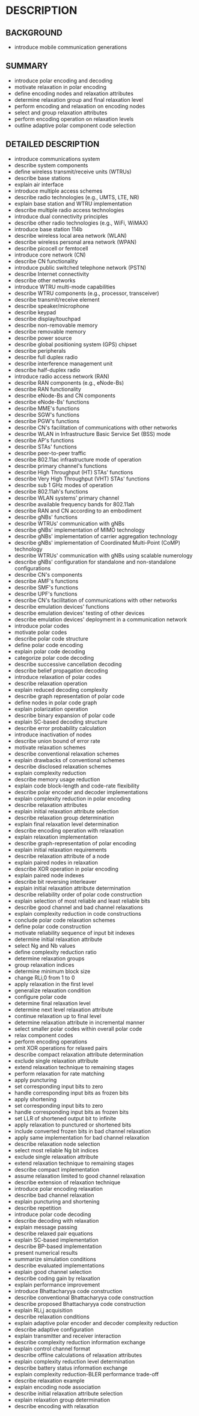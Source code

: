 # DESCRIPTION

## BACKGROUND

- introduce mobile communication generations

## SUMMARY

- introduce polar encoding and decoding
- motivate relaxation in polar encoding
- define encoding nodes and relaxation attributes
- determine relaxation group and final relaxation level
- perform encoding and relaxation on encoding nodes
- select and group relaxation attributes
- perform encoding operation on relaxation levels
- outline adaptive polar component code selection

## DETAILED DESCRIPTION

- introduce communications system
- describe system components
- define wireless transmit/receive units (WTRUs)
- describe base stations
- explain air interface
- introduce multiple access schemes
- describe radio technologies (e.g., UMTS, LTE, NR)
- explain base station and WTRU implementation
- describe multiple radio access technologies
- introduce dual connectivity principles
- describe other radio technologies (e.g., WiFi, WiMAX)
- introduce base station 114b
- describe wireless local area network (WLAN)
- describe wireless personal area network (WPAN)
- describe picocell or femtocell
- introduce core network (CN)
- describe CN functionality
- introduce public switched telephone network (PSTN)
- describe Internet connectivity
- describe other networks
- introduce WTRU multi-mode capabilities
- describe WTRU components (e.g., processor, transceiver)
- describe transmit/receive element
- describe speaker/microphone
- describe keypad
- describe display/touchpad
- describe non-removable memory
- describe removable memory
- describe power source
- describe global positioning system (GPS) chipset
- describe peripherals
- describe full duplex radio
- describe interference management unit
- describe half-duplex radio
- introduce radio access network (RAN)
- describe RAN components (e.g., eNode-Bs)
- describe RAN functionality
- describe eNode-Bs and CN components
- describe eNode-Bs' functions
- describe MME's functions
- describe SGW's functions
- describe PGW's functions
- describe CN's facilitation of communications with other networks
- describe WLAN in Infrastructure Basic Service Set (BSS) mode
- describe AP's functions
- describe STAs' functions
- describe peer-to-peer traffic
- describe 802.11ac infrastructure mode of operation
- describe primary channel's functions
- describe High Throughput (HT) STAs' functions
- describe Very High Throughput (VHT) STAs' functions
- describe sub 1 GHz modes of operation
- describe 802.11ah's functions
- describe WLAN systems' primary channel
- describe available frequency bands for 802.11ah
- describe RAN and CN according to an embodiment
- describe gNBs' functions
- describe WTRUs' communication with gNBs
- describe gNBs' implementation of MIMO technology
- describe gNBs' implementation of carrier aggregation technology
- describe gNBs' implementation of Coordinated Multi-Point (CoMP) technology
- describe WTRUs' communication with gNBs using scalable numerology
- describe gNBs' configuration for standalone and non-standalone configurations
- describe CN's components
- describe AMF's functions
- describe SMF's functions
- describe UPF's functions
- describe CN's facilitation of communications with other networks
- describe emulation devices' functions
- describe emulation devices' testing of other devices
- describe emulation devices' deployment in a communication network
- introduce polar codes
- motivate polar codes
- describe polar code structure
- define polar code encoding
- explain polar code decoding
- categorize polar code decoding
- describe successive cancellation decoding
- describe belief propagation decoding
- introduce relaxation of polar codes
- describe relaxation operation
- explain reduced decoding complexity
- describe graph representation of polar code
- define nodes in polar code graph
- explain polarization operation
- describe binary expansion of polar code
- explain SC-based decoding structure
- describe error probability calculation
- introduce inactivation of nodes
- describe union bound of error rate
- motivate relaxation schemes
- describe conventional relaxation schemes
- explain drawbacks of conventional schemes
- describe disclosed relaxation schemes
- explain complexity reduction
- describe memory usage reduction
- explain code block-length and code-rate flexibility
- describe polar encoder and decoder implementations
- explain complexity reduction in polar encoding
- describe relaxation attributes
- explain initial relaxation attribute selection
- describe relaxation group determination
- explain final relaxation level determination
- describe encoding operation with relaxation
- explain relaxation implementation
- describe graph-representation of polar encoding
- explain initial relaxation requirements
- describe relaxation attribute of a node
- explain paired nodes in relaxation
- describe XOR operation in polar encoding
- explain paired node indexes
- describe bit reversing interleaver
- explain initial relaxation attribute determination
- describe reliability order of polar code construction
- explain selection of most reliable and least reliable bits
- describe good channel and bad channel relaxations
- explain complexity reduction in code constructions
- conclude polar code relaxation schemes
- define polar code construction
- motivate reliability sequence of input bit indexes
- determine initial relaxation attribute
- select Ng and Nb values
- define complexity reduction ratio
- determine relaxation groups
- group relaxation indices
- determine minimum block size
- change RLi,0 from 1 to 0
- apply relaxation in the first level
- generalize relaxation condition
- configure polar code
- determine final relaxation level
- determine next level relaxation attribute
- continue relaxation up to final level
- determine relaxation attribute in incremental manner
- select smaller polar codes within overall polar code
- relax component codes
- perform encoding operations
- omit XOR operations for relaxed pairs
- describe compact relaxation attribute determination
- exclude single relaxation attribute
- extend relaxation technique to remaining stages
- perform relaxation for rate matching
- apply puncturing
- set corresponding input bits to zero
- handle corresponding input bits as frozen bits
- apply shortening
- set corresponding input bits to zero
- handle corresponding input bits as frozen bits
- set LLR of shortened output bit to infinite
- apply relaxation to punctured or shortened bits
- include converted frozen bits in bad channel relaxation
- apply same implementation for bad channel relaxation
- describe relaxation node selection
- select most reliable Ng bit indices
- exclude single relaxation attribute
- extend relaxation technique to remaining stages
- describe compact implementation
- assume relaxation limited to good channel relaxation
- describe extension of relaxation technique
- introduce polar encoding relaxation
- describe bad channel relaxation
- explain puncturing and shortening
- describe repetition
- introduce polar code decoding
- describe decoding with relaxation
- explain message passing
- describe relaxed pair equations
- explain SC-based implementation
- describe BP-based implementation
- present numerical results
- summarize simulation conditions
- describe evaluated implementations
- explain good channel selection
- describe coding gain by relaxation
- explain performance improvement
- introduce Bhattacharyya code construction
- describe conventional Bhattacharyya code construction
- describe proposed Bhattacharyya code construction
- explain RLi,j acquisition
- describe relaxation conditions
- explain adaptive polar encoder and decoder complexity reduction
- describe adaptive configuration
- explain transmitter and receiver interaction
- describe complexity reduction information exchange
- explain control channel format
- describe offline calculations of relaxation attributes
- explain complexity reduction level determination
- describe battery status information exchange
- explain complexity reduction-BLER performance trade-off
- describe relaxation example
- explain encoding node association
- describe initial relaxation attribute selection
- explain relaxation group determination
- describe encoding with relaxation

